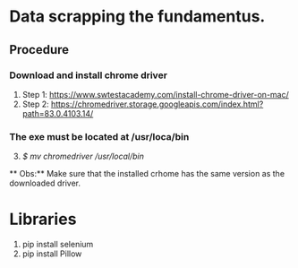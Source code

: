 # Data scrapping the fundamentus.

## Procedure
### Download and install chrome driver
1. Step 1: https://www.swtestacademy.com/install-chrome-driver-on-mac/
2. Step 2: https://chromedriver.storage.googleapis.com/index.html?path=83.0.4103.14/
### The exe must be located at /usr/loca/bin
3. *$ mv chromedriver /usr/local/bin* 

** Obs:** Make sure that the installed crhome has the same version as the downloaded driver.

# Libraries
1. pip install selenium
2. pip install Pillow
